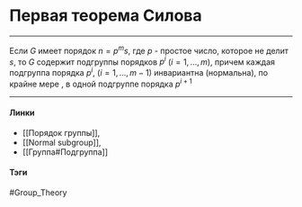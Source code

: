 # Первая теорема Силова
***
Если $G$ имеет порядок $n=p^{m}s$, где $p$ - простое число, которое не делит $s$, то $G$ содержит подгруппы порядков $p^{i}$ $(i=1,\dots,m)$, причем каждая подгруппа порядка $p^{i}$, $(i=1,\dots,m-1)$ инвариантна (нормальна), по крайне мере , в одной подгруппе порядка $p^{i+1}$
***
#### Линки
- [[Порядок группы]],
- [[Normal subgroup]],
- [[Группа#Подгруппа]]
#### Тэги 
 #Group_Theory 